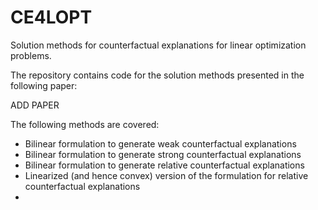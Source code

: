 # CE4LOPT
Solution methods for counterfactual explanations for linear optimization problems.

The repository contains code for the solution methods presented in the following paper:

ADD PAPER

The following methods are covered:

- Bilinear formulation to generate weak counterfactual explanations
- Bilinear formulation to generate strong counterfactual explanations
- Bilinear formulation to generate relative counterfactual explanations
- Linearized (and hence convex) version of the formulation for relative counterfactual explanations
- 
